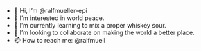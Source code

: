 - 👋 Hi, I’m @ralfmueller-epi
- 👀 I’m interested in world peace.
- 🌱 I’m currently learning to mix a proper whiskey sour.
- 💞️ I’m looking to collaborate on making the world a better place.
- 📫 How to reach me: @ralfmuell

<!---
ralfmueller-epi/ralfmueller-epi is a ✨ special ✨ repository because its `README.md` (this file) appears on your GitHub profile.
You can click the Preview link to take a look at your changes.
--->
